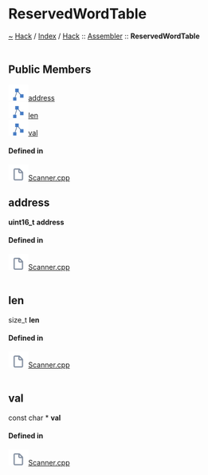 <a id="reservedwordtable"></a>
<h1>ReservedWordTable</h1>
<a id="structHack_1_1Assembler_1_1ReservedWordTable"></a>
<a href="https://github.com/CharlesCarley/HackComputer.md">~</a>
<a href="indexpage.md#hack">Hack</a>
<span class="inline-text">/</span>
<a href="index.md#index">Index</a>
<span class="inline-text">/</span>
<a href="namespaceHack.md#hack">Hack</a>
<span class="inline-text">::</span>
<a href="namespaceHack_1_1Assembler.md#assembler">Assembler</a>
<span class="inline-text">::</span>
<span class="bold-text"><b>ReservedWordTable</b></span>
<br/>
<br/>
<a id="public-members"></a>
<h2>Public Members</h2>
<span class="icon-list-item"><a href="#address" class="icon-list-item"><img src="../images/class.svg" class="icon-list-item"/><span class="icon-list-item">address</span>
</a>
</span>
<br/>
<span class="icon-list-item"><a href="#len" class="icon-list-item"><img src="../images/class.svg" class="icon-list-item"/><span class="icon-list-item">len</span>
</a>
</span>
<br/>
<span class="icon-list-item"><a href="#val" class="icon-list-item"><img src="../images/class.svg" class="icon-list-item"/><span class="icon-list-item">val</span>
</a>
</span>
<br/>
<a id="defined-in"></a>
<h4>Defined in</h4>
<span class="icon-list-item"><a href="https://github.com/CharlesCarley/HackComputer/blob/master//Source/Assembler/Scanner.cpp#L36" class="icon-list-item"><img src="../images/file.svg" class="icon-list-item"/><span class="icon-list-item">Scanner.cpp</span>
</a>
</span>
<br/>
<a id="address"></a>
<h2>address</h2>
<span class="bold-text"><b>uint16_t</b></span>
<span class="bold-text"><b>address</b></span>
<br/>
<a id="defined-in"></a>
<h4>Defined in</h4>
<span class="icon-list-item"><a href="https://github.com/CharlesCarley/HackComputer/blob/master//Source/Assembler/Scanner.cpp#L39" class="icon-list-item"><img src="../images/file.svg" class="icon-list-item"/><span class="icon-list-item">Scanner.cpp</span>
</a>
</span>
<br/>
<br/>
<a id="len"></a>
<h2>len</h2>
<span class="inline-text">size_t</span>
<span class="bold-text"><b>len</b></span>
<br/>
<a id="defined-in"></a>
<h4>Defined in</h4>
<span class="icon-list-item"><a href="https://github.com/CharlesCarley/HackComputer/blob/master//Source/Assembler/Scanner.cpp#L38" class="icon-list-item"><img src="../images/file.svg" class="icon-list-item"/><span class="icon-list-item">Scanner.cpp</span>
</a>
</span>
<br/>
<br/>
<a id="val"></a>
<h2>val</h2>
<span class="inline-text">const char *</span>
<span class="bold-text"><b>val</b></span>
<br/>
<a id="defined-in"></a>
<h4>Defined in</h4>
<span class="icon-list-item"><a href="https://github.com/CharlesCarley/HackComputer/blob/master//Source/Assembler/Scanner.cpp#L37" class="icon-list-item"><img src="../images/file.svg" class="icon-list-item"/><span class="icon-list-item">Scanner.cpp</span>
</a>
</span>
<br/>
<br/>
</div>
</div>
</body>
</html>
